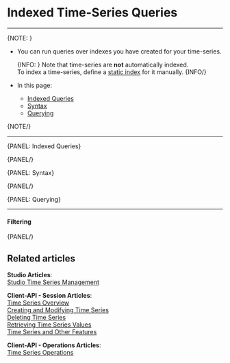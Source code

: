 ﻿# Indexed Time-Series Queries 
---

{NOTE: }

* You can run queries over indexes you have created for your time-series.  

    {INFO: }
    Note that time-series are **not** automatically indexed.  
    To index a time-series, define a [static index](../../../document-extensions/timeseries/indexing/map-indexing) 
    for it manually.
    {INFO/}

* In this page:  
  * [Indexed Queries](../../../document-extensions/timeseries/querying/indexed-queries#indexed-queries)  
  * [Syntax](../../../document-extensions/timeseries/querying/indexed-queries#syntax)  
  * [Querying](../../../document-extensions/timeseries/querying/indexed-queries#querying)  

{NOTE/}

---

{PANEL: Indexed Queries}

{PANEL/}

{PANEL: Syntax}

{PANEL/}

{PANEL: Querying}

---

#### Filtering

{PANEL/}

## Related articles
**Studio Articles**:  
[Studio Time Series Management]()  

**Client-API - Session Articles**:  
[Time Series Overview]()  
[Creating and Modifying Time Series]()  
[Deleting Time Series]()  
[Retrieving Time Series Values]()  
[Time Series and Other Features]()  

**Client-API - Operations Articles**:  
[Time Series Operations]()  
